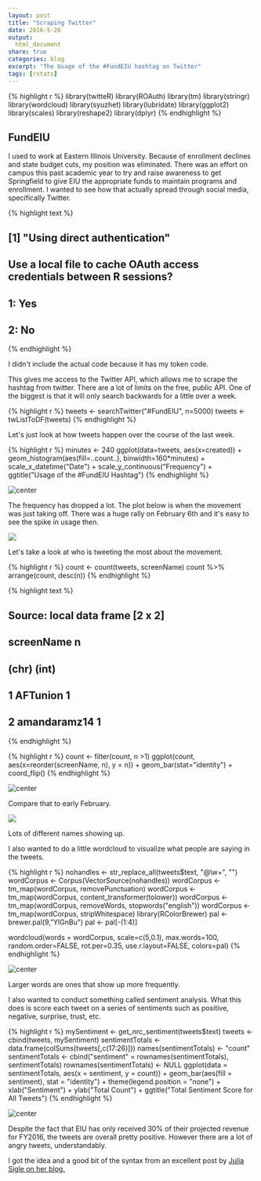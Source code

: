 ```yaml
---
layout: post
title: "Scraping Twitter"
date: 2016-5-26
output:
  html_document
share: true
categories: blog
excerpt: "The Usage of the #FundEIU hashtag on Twitter"
tags: [rstats]
---
```



{% highlight r %}
library(twitteR)
library(ROAuth)
library(tm)
library(stringr)
library(wordcloud)
library(syuzhet)
library(lubridate)
library(ggplot2)
library(scales)
library(reshape2)
library(dplyr)
{% endhighlight %}

## FundEIU

I used to work at Eastern Illinois University. Because of enrollment declines and state budget cuts, my position was eliminated. There was an effort on campus this past academic year to try and raise awareness to get Springfield to give EIU the appropriate funds to maintain programs and enrollment. I wanted to see how that actually spread through social media, specifically Twitter. 


{% highlight text %}
## [1] "Using direct authentication"
## Use a local file to cache OAuth access credentials between R sessions?
## 1: Yes
## 2: No
{% endhighlight %}

I didn't include the actual code because it has my token code. 

This gives me access to the Twitter API, which allows me to scrape the hashtag from twitter. There are a lot of limits on the free, public API. One of the biggest is that it will only search backwards for a little over a week. 



{% highlight r %}
tweets <- searchTwitter("#FundEIU", n=5000)
tweets <- twListToDF(tweets)
{% endhighlight %}

Let's just look at how tweets happen over the course of the last week. 


{% highlight r %}
minutes <- 240
ggplot(data=tweets, aes(x=created)) +
  geom_histogram(aes(fill=..count..), binwidth=160*minutes) +
  scale_x_datetime("Date") +
  scale_y_continuous("Frequency") + ggtitle("Usage of the #FundEIU Hashtag")
{% endhighlight %}

![center](/figs/twitter_markdown/unnamed-chunk-4-1.png)

The frequency has dropped a lot. The plot below is when the movement was just taking off. There was a huge rally on February 6th and it's easy to see the spike in usage then. 

![](https://camo.githubusercontent.com/834eb577ebb9b8cfc8eb7f65f2b389cb7a4db9f7/687474703a2f2f692e696d6775722e636f6d2f6d533059514d632e706e67)

Let's take a look at who is tweeting the most about the movement. 


{% highlight r %}
count <- count(tweets, screenName)
count  %>% arrange(count, desc(n))
{% endhighlight %}



{% highlight text %}
## Source: local data frame [2 x 2]
## 
##     screenName     n
##          (chr) (int)
## 1     AFTunion     1
## 2 amandaramz14     1
{% endhighlight %}



{% highlight r %}
count <- filter(count, n >1)
ggplot(count, aes(x=reorder(screenName, n), y = n)) + geom_bar(stat="identity") + coord_flip()
{% endhighlight %}

![center](/figs/twitter_markdown/unnamed-chunk-5-1.png)

Compare that to early February. 

![](https://camo.githubusercontent.com/2e9b833a0295a82e6c98a78ec70f3c7034308ff5/687474703a2f2f692e696d6775722e636f6d2f654736794b6c552e706e67)

Lots of different names showing up. 

I also wanted to do a little wordcloud to visualize what people are saying in the tweets. 


{% highlight r %}
nohandles <- str_replace_all(tweets$text, "@\\w+", "")
wordCorpus <- Corpus(VectorSource(nohandles))
wordCorpus <- tm_map(wordCorpus, removePunctuation)
wordCorpus <- tm_map(wordCorpus, content_transformer(tolower))
wordCorpus <- tm_map(wordCorpus, removeWords, stopwords("english"))
wordCorpus <- tm_map(wordCorpus, stripWhitespace)
library(RColorBrewer)
pal <- brewer.pal(9,"YlGnBu")
pal <- pal[-(1:4)]


wordcloud(words = wordCorpus, scale=c(5,0.1), max.words=100, random.order=FALSE,
rot.per=0.35, use.r.layout=FALSE, colors=pal)
{% endhighlight %}

![center](/figs/twitter_markdown/unnamed-chunk-6-1.png)

Larger words are ones that show up more frequently. 

I also wanted to conduct something called sentiment analysis. What this does is score each tweet on a series of sentiments such as positive, negative, surprise, trust, etc. 


{% highlight r %}
mySentiment <- get_nrc_sentiment(tweets$text)
tweets <- cbind(tweets, mySentiment)
sentimentTotals <- data.frame(colSums(tweets[,c(17:26)]))
names(sentimentTotals) <- "count"
sentimentTotals <- cbind("sentiment" = rownames(sentimentTotals), sentimentTotals)
rownames(sentimentTotals) <- NULL
ggplot(data = sentimentTotals, aes(x = sentiment, y = count)) +
geom_bar(aes(fill = sentiment), stat = "identity") +
theme(legend.position = "none") +
xlab("Sentiment") + ylab("Total Count") + ggtitle("Total Sentiment Score for All Tweets")
{% endhighlight %}

![center](/figs/twitter_markdown/unnamed-chunk-7-1.png)

Despite the fact that EIU has only received 30% of their projected revenue for FY2016, the tweets are overall pretty positive. However there are a lot of angry tweets, understandably. 

I got the idea and a good bit of the syntax from an excellent post by [Julia Sigle on her blog.](http://juliasilge.com/blog/Joy-to-the-World/) 

